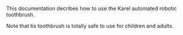 
This documentation decribes how to use the Karel automated robotic toothbrush.

Note that tis toothbrush is totally safe to use for children and adults.
